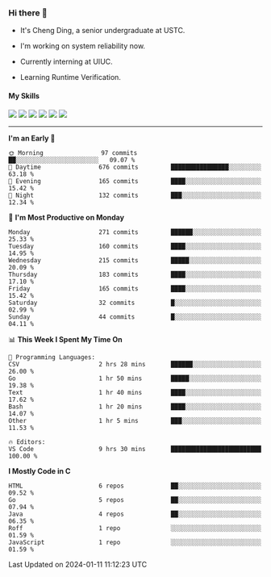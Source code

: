 ### Hi there 👋

* It's Cheng Ding, a senior undergraduate at USTC.
  
* I'm working on system reliability now.

* Currently interning at UIUC.

* Learning Runtime Verification.

#### My Skills

![](https://img.shields.io/badge/C++-65318e?logo=cplusplus&logoColor=fff)
![](https://img.shields.io/badge/Python-3e74a2?logo=python&logoColor=fff)
![](https://img.shields.io/badge/C-5654a2?logo=c&logoColor=fff)
![](https://img.shields.io/badge/Go-00aaff?logo=go&logoColor=fff)
![](https://img.shields.io/badge/Docker-0088ff?logo=docker&logoColor=fff)
![](https://img.shields.io/badge/Apache-D22128?logo=apache&logoColor=fff)

---
<!--START_SECTION:waka-->
**I'm an Early 🐤** 

```text
🌞 Morning                97 commits          ██░░░░░░░░░░░░░░░░░░░░░░░   09.07 % 
🌆 Daytime                676 commits         ████████████████░░░░░░░░░   63.18 % 
🌃 Evening                165 commits         ████░░░░░░░░░░░░░░░░░░░░░   15.42 % 
🌙 Night                  132 commits         ███░░░░░░░░░░░░░░░░░░░░░░   12.34 % 
```
📅 **I'm Most Productive on Monday** 

```text
Monday                   271 commits         ██████░░░░░░░░░░░░░░░░░░░   25.33 % 
Tuesday                  160 commits         ████░░░░░░░░░░░░░░░░░░░░░   14.95 % 
Wednesday                215 commits         █████░░░░░░░░░░░░░░░░░░░░   20.09 % 
Thursday                 183 commits         ████░░░░░░░░░░░░░░░░░░░░░   17.10 % 
Friday                   165 commits         ████░░░░░░░░░░░░░░░░░░░░░   15.42 % 
Saturday                 32 commits          █░░░░░░░░░░░░░░░░░░░░░░░░   02.99 % 
Sunday                   44 commits          █░░░░░░░░░░░░░░░░░░░░░░░░   04.11 % 
```


📊 **This Week I Spent My Time On** 

```text
💬 Programming Languages: 
CSV                      2 hrs 28 mins       ██████░░░░░░░░░░░░░░░░░░░   26.00 % 
Go                       1 hr 50 mins        █████░░░░░░░░░░░░░░░░░░░░   19.38 % 
Text                     1 hr 40 mins        ████░░░░░░░░░░░░░░░░░░░░░   17.62 % 
Bash                     1 hr 20 mins        ████░░░░░░░░░░░░░░░░░░░░░   14.07 % 
Other                    1 hr 5 mins         ███░░░░░░░░░░░░░░░░░░░░░░   11.53 % 

🔥 Editors: 
VS Code                  9 hrs 30 mins       █████████████████████████   100.00 % 
```

**I Mostly Code in C** 

```text
HTML                     6 repos             ██░░░░░░░░░░░░░░░░░░░░░░░   09.52 % 
Go                       5 repos             ██░░░░░░░░░░░░░░░░░░░░░░░   07.94 % 
Java                     4 repos             ██░░░░░░░░░░░░░░░░░░░░░░░   06.35 % 
Roff                     1 repo              ░░░░░░░░░░░░░░░░░░░░░░░░░   01.59 % 
JavaScript               1 repo              ░░░░░░░░░░░░░░░░░░░░░░░░░   01.59 % 
```




 Last Updated on 2024-01-11 11:12:23 UTC
<!--END_SECTION:waka-->
